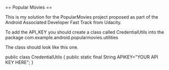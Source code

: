 == Popular Movies ==

This is my solution for the PopularMovies project proposed as part of the Android Associated Developer Fast Track from Udacity.

To add the API_KEY you should create a class called CredentialUtils into the package com.example.android.popularmovies.utilities

The class should look like this one.

public class CredentialUtils {
    public static final String APIKEY="YOUR API KEY HERE";
}

